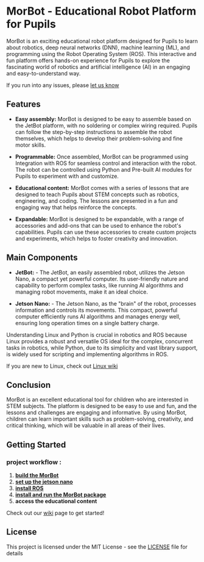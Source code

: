 # MorBot - Educational Robot Platform for Pupils

MorBot is an exciting educational robot platform designed for Pupils to learn about robotics, deep neural networks (DNN), machine learning (ML), and programming using the Robot Operating System (ROS). This interactive and fun platform offers hands-on experience for Pupils to explore the fascinating world of robotics and artificial intelligence (AI) in an engaging and easy-to-understand way.

If you run into any issues, please [let us know](https://github.com/arieldo/MorBot/issues)

## Features

- **Easy assembly:** MorBot is designed to be easy to assemble based on the JetBot platform, with no soldering or complex wiring required. Pupils can follow the step-by-step instructions to assemble the robot themselves, which helps to develop their problem-solving and fine motor skills.

- **Programmable:** Once assembled, MorBot can be programmed using Integration with ROS for seamless control and interaction with the robot. The robot can be controlled using Python and Pre-built AI modules for Pupils to experiment with and customize.

- **Educational content:** MorBot comes with a series of lessons that are designed to teach Pupils about STEM concepts such as robotics, engineering, and coding. The lessons are presented in a fun and engaging way that helps reinforce the concepts.

- **Expandable:** MorBot is designed to be expandable, with a range of accessories and add-ons that can be used to enhance the robot's capabilities. Pupils can use these accessories to create custom projects and experiments, which helps to foster creativity and innovation.

## Main Components

- **JetBot:** - The JetBot, an easily assembled robot, utilizes the Jetson Nano, a compact yet powerful computer. Its user-friendly nature and capability to perform complex tasks, like running AI algorithms and managing robot movements, make it an ideal choice.

- **Jetson Nano:** - The Jetson Nano, as the "brain" of the robot, processes information and controls its movements. This compact, powerful computer efficiently runs AI algorithms and manages energy well, ensuring long operation times on a single battery charge.

Understanding Linux and Python is crucial in robotics and ROS because Linux provides a robust and versatile OS ideal for the complex, concurrent tasks in robotics, while Python, due to its simplicity and vast library support, is widely used for scripting and implementing algorithms in ROS.

If you are new to Linux, check out [Linux wiki](https://github.com/arieldo/MorBot/wiki/Linux-Tutorial-for-Beginners)  


## Conclusion

MorBot is an excellent educational tool for children who are interested in STEM subjects. The platform is designed to be easy to use and fun, and the lessons and challenges are engaging and informative. By using MorBot, children can learn important skills such as problem-solving, creativity, and critical thinking, which will be valuable in all areas of their lives.

## Getting Started 

### project workflow :

1. [**build the MorBot**](https://github.com/arieldo/MorBot/wiki/1.%20hardware-setup)
2. [**set up the jetson nano**](https://github.com/arieldo/MorBot/wiki/2.%20Jetson-Nano-Linux-Setup)
3. [**install ROS**](https://github.com/arieldo/MorBot/wiki/3.-Ros)
4. [**install and run the MorBot package**](https://github.com/arieldo/MorBot/wiki/4.-MorBot-Package)
5. **access the educational content** 

Check out our [wiki](https://github.com/arieldo/MorBot/wiki) page to get started! 

## License

This project is licensed under the MIT License - see the [LICENSE](LICENSE) file for details


